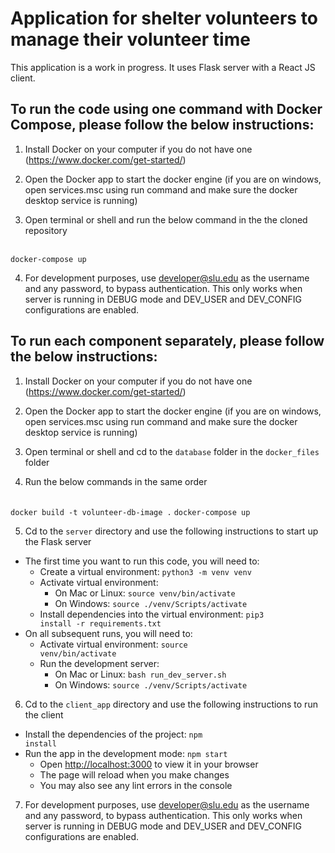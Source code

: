 # Application for shelter volunteers to manage their volunteer time

This application is a work in progress. It uses Flask server with a React JS client.


## To run the code using one command with Docker Compose, please follow the below instructions:

1. Install Docker on your computer if you do not have one (https://www.docker.com/get-started/)

2. Open the Docker app to start the docker engine (if you are on windows, open services.msc using run command and make sure the docker desktop service is running)

3. Open terminal or shell and run the below command in the the cloned repository
<br>
<code>docker-compose up</code>

4. For development purposes, use developer@slu.edu as the username and any password, to bypass authentication. This only works when server is running in DEBUG mode and DEV_USER and DEV_CONFIG configurations are enabled.

## To run each component separately, please follow the below instructions:

1. Install Docker on your computer if you do not have one (https://www.docker.com/get-started/)

2. Open the Docker app to start the docker engine (if you are on windows, open services.msc using run command and make sure the docker desktop service is running)
   
3. Open terminal or shell and cd to the <code>database</code> folder in the <code>docker_files</code> folder
   
4. Run the below commands in the same order 
<br>
<code>docker build -t volunteer-db-image .</code>  
<code>docker-compose up</code>

5. Cd to the <code>server</code> directory and use the following instructions to start up the Flask server
* The first time you want to run this code, you will need to:
   <br>
    + Create a virtual environment: <code>python3 -m venv venv</code>
    + Activate virtual environment: 
      * On Mac or Linux: <code>source venv/bin/activate</code>
      * On Windows: <code>source ./venv/Scripts/activate</code>
    + Install dependencies into the virtual environment: <code>pip3 install -r requirements.txt</code>
* On all subsequent runs, you will need to:
    <br>
    + Activate virtual environment: <code>source venv/bin/activate</code>
    + Run the development server:
        * On Mac or Linux: <code>bash run_dev_server.sh</code>
        * On Windows: <code>source ./venv/Scripts/activate</code>
  
6. Cd to the <code>client_app</code> directory and use the following instructions to run the client
  + Install the dependencies of the project: <code>npm install</code>
  + Run the app in the development mode: <code>npm start</code>
    * Open [http://localhost:3000](http://localhost:3000) to view it in your browser
    * The page will reload when you make changes
    * You may also see any lint errors in the console
    
7. For development purposes, use developer@slu.edu as the username and any password, to bypass authentication. This only works when server is running in DEBUG mode and DEV_USER and DEV_CONFIG configurations are enabled.